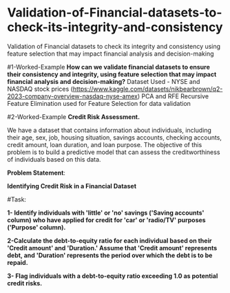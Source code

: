 # Validation-of-Financial-datasets-to-check-its-integrity-and-consistency
Validation of Financial datasets to check its integrity and consistency using feature selection that may impact financial analysis and decision-making

#1-Worked-Example 
**How can we validate financial datasets to ensure their consistency and integrity, using feature selection that may impact financial analysis and decision-making?**
Dataset Used - NYSE and NASDAQ stock prices (https://www.kaggle.com/datasets/nikbearbrown/q2-2023-company-overview-nasdaq-nyse-amex) 
PCA and RFE Recursive Feature Elimination used for Feature Selection for data validation

#2-Worked-Example 
**Credit Risk Assessment.**


We have a dataset that contains information about individuals, including their age, sex, job, housing situation, savings accounts, checking accounts, credit amount, loan duration, and loan purpose. The objective of this problem is to build a predictive model that can assess the creditworthiness of individuals based on this data.

**Problem Statement**:

 **Identifying Credit Risk in a Financial Dataset**

#Task:


**1- Identify individuals with 'little' or 'no' savings ('Saving accounts' column) who have applied for credit for 'car' or 'radio/TV' purposes ('Purpose' column).**

**2-Calculate the debt-to-equity ratio for each individual based on their 'Credit amount' and 'Duration.' Assume that 'Credit amount' represents debt, and 'Duration' represents the period over which the debt is to be repaid.**

**3- Flag individuals with a debt-to-equity ratio exceeding 1.0 as potential credit risks.**
